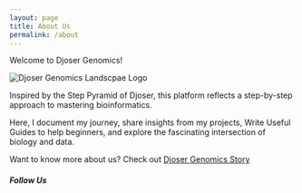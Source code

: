 ```yaml
---
layout: page
title: About Us
permalink: /about
---
```


<div class="row justify-content-between">
<div class="col-md-8 pr-5">

<p>

Welcome to Djoser Genomics!

</p>

<p class="mb-5"><img src="{{site.baseurl}}/assets/images/DjoserGenomicsLandscape.jpg" alt="Djoser Genomics Landscpae Logo" /></p>

<p>

Inspired by the Step Pyramid of Djoser, this platform reflects a step-by-step approach to mastering bioinformatics.

</p>
<p>

Here, I document my journey, share insights from my projects, Write Useful Guides to help beginners, and explore the fascinating intersection of biology and data.

</p>

<p>

Want to know more about us? Check out <a href="{{site.baseurl}}/Djoser-Genomics-Story">Djoser Genomics Story</a>

</p>

</div>

<div class="col-md-4">

<div class="sticky-top sticky-top-80">
<h5>Follow Us</h5>

</div>
</div>
</div>
